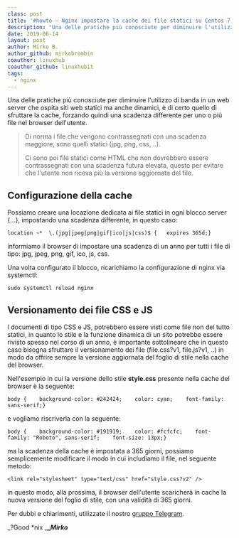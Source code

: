 ```yaml
---
class: post
title: '#howto – Nginx impostare la cache dei file statici su Centos 7'
description: "Una delle pratiche più conosciute per diminuire l'utilizzo di banda in un web server che ospita siti web st.."
date: 2019-06-14
layout: post
author: Mirko B.
author_github: mirkobrombin
coauthor: linuxhub
coauthor_github: linuxhubit
tags:
  - nginx
---
```

Una delle pratiche più conosciute per diminuire l'utilizzo di banda in un web server che ospita siti web statici ma anche dinamici, è di certo quello di sfruttare la cache, forzando quindi una scadenza differente per uno o più file nel browser dell'utente.

> Di norma i file che vengono contrassegnati con una scadenza maggiore, sono quelli statici (jpg, png, css, ..).
> 
> Ci sono poi file statici come HTML che non dovrebbero essere contrassegnati con una scadenza futura elevata, questo per evitare che l'utente non riceva più la versione aggiornata del file.

## Configurazione della cache

Possiamo creare una locazione dedicata ai file statici in ogni blocco server {...}, impostando una scadenza differente, in questo caso:

    location ~*  \.(jpg|jpeg|png|gif|ico|js|css)$ {   expires 365d;}

informiamo il browser di impostare una scadenza di un anno per tutti i file di tipo: jpg, jpeg, png, gif, ico, js, css.

Una volta configurato il blocco, ricarichiamo la configurazione di nginx via systemctl:

    sudo systemctl reload nginx

## Versionamento dei file CSS e JS

I documenti di tipo CSS e JS, potrebbero essere visti come file non del tutto statici, in quanto lo stile e la funzione dinamica di un sito potrebbe essere rivisto spesso nel corso di un anno, è importante sottolineare che in questo caso bisogna sfruttare il versionamento dei file (file.css?v1, file.js?v1, ..) in modo da offrire sempre la versione aggiornata del foglio di stile nella cache del browser.

Nell'esempio in cui la versione dello stile **style.css** presente nella cache del browser è la seguente:

    body {    background-color: #242424;    color: cyan;    font-family: sans-serif;}

e vogliamo riscriverla con la seguente:

    body {    background-color: #191919;    color: #fcfcfc;    font-family: "Roboto", sans-serif;    font-size: 13px;}

ma la scadenza della cache è impostata a 365 giorni, possiamo semplicemente modificare il modo in cui includiamo il file, nel seguente metodo:

    <link rel="stylesheet" type="text/css" href="style.css?v2" />

in questo modo, alla prossima, il browser dell'utente scaricherà in cache la nuova versione del foglio di stile, con una validità di 365 giorni.

Per dubbi e chiarimenti, utilizzate il nostro [gruppo Telegram](https://t.me/gentedilinux).

_?Good *nix _**__Mirko_**